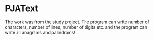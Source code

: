 # PJAText
The work was from the study project. 
The program can write number of characters, number of lines, number of digits etc. and the program can write all anagrams and palindroms!
